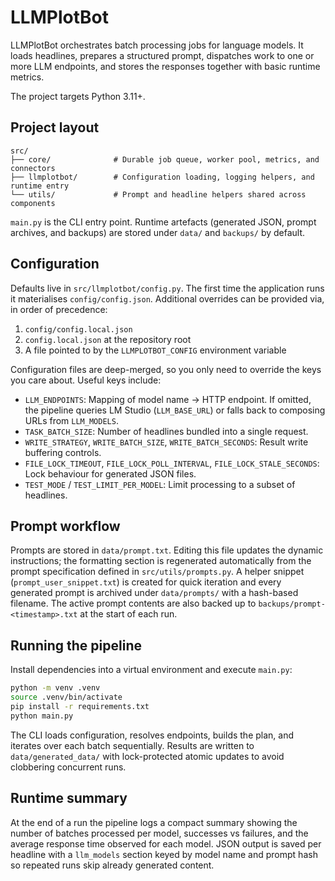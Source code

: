 # LLMPlotBot

LLMPlotBot orchestrates batch processing jobs for language models. It loads
headlines, prepares a structured prompt, dispatches work to one or more LLM
endpoints, and stores the responses together with basic runtime metrics.

The project targets Python 3.11+.

## Project layout

```
src/
├── core/              # Durable job queue, worker pool, metrics, and connectors
├── llmplotbot/        # Configuration loading, logging helpers, and runtime entry
└── utils/             # Prompt and headline helpers shared across components
```

`main.py` is the CLI entry point. Runtime artefacts (generated JSON, prompt
archives, and backups) are stored under `data/` and `backups/` by default.

## Configuration

Defaults live in `src/llmplotbot/config.py`. The first time the application
runs it materialises `config/config.json`. Additional overrides can be provided
via, in order of precedence:

1. `config/config.local.json`
2. `config.local.json` at the repository root
3. A file pointed to by the `LLMPLOTBOT_CONFIG` environment variable

Configuration files are deep-merged, so you only need to override the keys you
care about. Useful keys include:

- `LLM_ENDPOINTS`: Mapping of model name → HTTP endpoint. If omitted, the
  pipeline queries LM Studio (`LLM_BASE_URL`) or falls back to composing URLs
  from `LLM_MODELS`.
- `TASK_BATCH_SIZE`: Number of headlines bundled into a single request.
- `WRITE_STRATEGY`, `WRITE_BATCH_SIZE`, `WRITE_BATCH_SECONDS`: Result write
  buffering controls.
- `FILE_LOCK_TIMEOUT`, `FILE_LOCK_POLL_INTERVAL`, `FILE_LOCK_STALE_SECONDS`:
  Lock behaviour for generated JSON files.
- `TEST_MODE` / `TEST_LIMIT_PER_MODEL`: Limit processing to a subset of
  headlines.

## Prompt workflow

Prompts are stored in `data/prompt.txt`. Editing this file updates the dynamic
instructions; the formatting section is regenerated automatically from the
prompt specification defined in `src/utils/prompts.py`. A helper snippet
(`prompt_user_snippet.txt`) is created for quick iteration and every generated
prompt is archived under `data/prompts/` with a hash-based filename. The active
prompt contents are also backed up to `backups/prompt-<timestamp>.txt` at the
start of each run.

## Running the pipeline

Install dependencies into a virtual environment and execute `main.py`:

```bash
python -m venv .venv
source .venv/bin/activate
pip install -r requirements.txt
python main.py
```

The CLI loads configuration, resolves endpoints, builds the plan, and iterates
over each batch sequentially. Results are written to `data/generated_data/` with
lock-protected atomic updates to avoid clobbering concurrent runs.

## Runtime summary

At the end of a run the pipeline logs a compact summary showing the number of
batches processed per model, successes vs failures, and the average response
time observed for each model. JSON output is saved per headline with a
`llm_models` section keyed by model name and prompt hash so repeated runs skip
already generated content.
